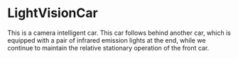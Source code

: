 # LightVisionCar
This is a camera intelligent car. This car follows behind another car, which is equipped with a pair of infrared emission lights at the end, while we continue to maintain the relative stationary operation of the front car.
